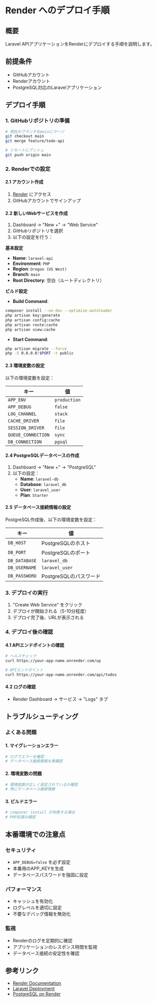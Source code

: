# Render へのデプロイ手順

## 概要
Laravel APIアプリケーションをRenderにデプロイする手順を説明します。

## 前提条件
- GitHubアカウント
- Renderアカウント
- PostgreSQL対応のLaravelアプリケーション

## デプロイ手順

### 1. GitHubリポジトリの準備
```bash
# 現在のブランチをmainにマージ
git checkout main
git merge feature/todo-api

# リモートにプッシュ
git push origin main
```

### 2. Renderでの設定

#### 2.1 アカウント作成
1. [Render](https://render.com) にアクセス
2. GitHubアカウントでサインアップ

#### 2.2 新しいWebサービスを作成
1. Dashboard → "New +" → "Web Service"
2. GitHubリポジトリを選択
3. 以下の設定を行う：

**基本設定**
- **Name**: `laravel-api`
- **Environment**: `PHP`
- **Region**: `Oregon (US West)`
- **Branch**: `main`
- **Root Directory**: 空白（ルートディレクトリ）

**ビルド設定**
- **Build Command**: 
```bash
composer install --no-dev --optimize-autoloader
php artisan key:generate
php artisan config:cache
php artisan route:cache
php artisan view:cache
```

- **Start Command**:
```bash
php artisan migrate --force
php -S 0.0.0.0:$PORT -t public
```

#### 2.3 環境変数の設定
以下の環境変数を設定：

| キー | 値 |
|------|-----|
| `APP_ENV` | `production` |
| `APP_DEBUG` | `false` |
| `LOG_CHANNEL` | `stack` |
| `CACHE_DRIVER` | `file` |
| `SESSION_DRIVER` | `file` |
| `QUEUE_CONNECTION` | `sync` |
| `DB_CONNECTION` | `pgsql` |

#### 2.4 PostgreSQLデータベースの作成
1. Dashboard → "New +" → "PostgreSQL"
2. 以下の設定：
   - **Name**: `laravel-db`
   - **Database**: `laravel_db`
   - **User**: `laravel_user`
   - **Plan**: `Starter`

#### 2.5 データベース接続情報の設定
PostgreSQL作成後、以下の環境変数を設定：

| キー | 値 |
|------|-----|
| `DB_HOST` | PostgreSQLのホスト |
| `DB_PORT` | PostgreSQLのポート |
| `DB_DATABASE` | `laravel_db` |
| `DB_USERNAME` | `laravel_user` |
| `DB_PASSWORD` | PostgreSQLのパスワード |

### 3. デプロイの実行
1. "Create Web Service" をクリック
2. デプロイが開始される（5-10分程度）
3. デプロイ完了後、URLが表示される

### 4. デプロイ後の確認

#### 4.1 APIエンドポイントの確認
```bash
# ヘルスチェック
curl https://your-app-name.onrender.com/up

# APIエンドポイント
curl https://your-app-name.onrender.com/api/todos
```

#### 4.2 ログの確認
- Render Dashboard → サービス → "Logs" タブ

## トラブルシューティング

### よくある問題

#### 1. マイグレーションエラー
```bash
# ログでエラーを確認
# データベース接続情報を再確認
```

#### 2. 環境変数の問題
```bash
# 環境変数が正しく設定されているか確認
# 特にデータベース接続情報
```

#### 3. ビルドエラー
```bash
# composer install が失敗する場合
# PHP拡張の確認
```

## 本番環境での注意点

### セキュリティ
- `APP_DEBUG=false` を必ず設定
- 本番用のAPP_KEYを生成
- データベースパスワードを強固に設定

### パフォーマンス
- キャッシュを有効化
- ログレベルを適切に設定
- 不要なデバッグ情報を無効化

### 監視
- Renderのログを定期的に確認
- アプリケーションのレスポンス時間を監視
- データベース接続の安定性を確認

## 参考リンク
- [Render Documentation](https://render.com/docs)
- [Laravel Deployment](https://laravel.com/docs/deployment)
- [PostgreSQL on Render](https://render.com/docs/databases)
